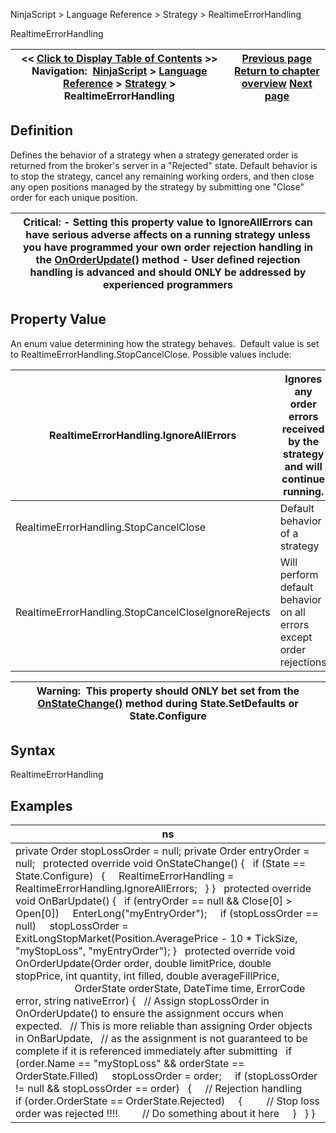 ﻿
NinjaScript > Language Reference > Strategy > RealtimeErrorHandling

RealtimeErrorHandling

| << [Click to Display Table of Contents](realtimeerrorhandling.md) >> **Navigation:**     [NinjaScript](ninjascript.md) > [Language Reference](language_reference_wip.md) > [Strategy](strategy.md) > RealtimeErrorHandling | [Previous page](positionsaccount.md) [Return to chapter overview](strategy.md) [Next page](restartswithinminutes.md) |
| --- | --- |
## Definition
Defines the behavior of a strategy when a strategy generated order is returned from the broker's server in a "Rejected" state. Default behavior is to stop the strategy, cancel any remaining working orders, and then close any open positions managed by the strategy by submitting one "Close" order for each unique position.
 

| Critical: - Setting this property value to IgnoreAllErrors can have serious adverse affects on a running strategy unless you have programmed your own order rejection handling in the [OnOrderUpdate()](onorderupdate.md) method - User defined rejection handling is advanced and should ONLY be addressed by experienced programmers |
| --- |

## Property Value
An enum value determining how the strategy behaves.  Default value is set to RealtimeErrorHandling.StopCancelClose. Possible values include:

| RealtimeErrorHandling.IgnoreAllErrors | Ignores any order errors received by the strategy and will continue running. |
| --- | --- |
| RealtimeErrorHandling.StopCancelClose | Default behavior of a strategy |
| RealtimeErrorHandling.StopCancelCloseIgnoreRejects | Will perform default behavior on all errors except order rejections |

| Warning:  This property should ONLY bet set from the [OnStateChange()](onstatechange.md) method during State.SetDefaults or State.Configure |
| --- |

## Syntax
RealtimeErrorHandling
 
## 
## Examples

| ns |
| --- |
| private Order stopLossOrder = null; private Order entryOrder = null;   protected override void OnStateChange() {    if (State == State.Configure)    {      RealtimeErrorHandling = RealtimeErrorHandling.IgnoreAllErrors;    } }   protected override void OnBarUpdate() {    if (entryOrder == null && Close[0] > Open[0])      EnterLong("myEntryOrder");      if (stopLossOrder == null)      stopLossOrder = ExitLongStopMarket(Position.AveragePrice - 10 * TickSize, "myStopLoss", "myEntryOrder"); }   protected override void OnOrderUpdate(Order order, double limitPrice, double stopPrice, int quantity, int filled, double averageFillPrice,                                      OrderState orderState, DateTime time, ErrorCode error, string nativeError) {    // Assign stopLossOrder in OnOrderUpdate() to ensure the assignment occurs when expected.    // This is more reliable than assigning Order objects in OnBarUpdate,    // as the assignment is not guaranteed to be complete if it is referenced immediately after submitting    if (order.Name == "myStopLoss" && orderState == OrderState.Filled)      stopLossOrder = order;      if (stopLossOrder != null && stopLossOrder == order)    {      // Rejection handling      if (order.OrderState == OrderState.Rejected)      {          // Stop loss order was rejected !!!!          // Do something about it here      }    } } |
 
